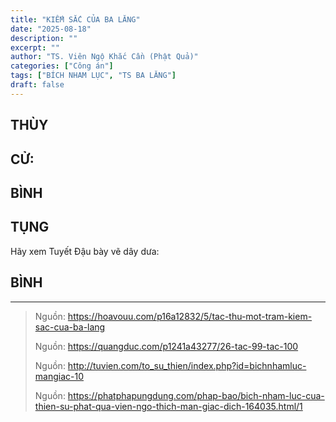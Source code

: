 ```yaml
---
title: "KIẾM SẮC CỦA BA LĂNG"
date: "2025-08-18"
description: ""
excerpt: ""
author: "TS. Viên Ngộ Khắc Cần (Phật Quả)"
categories: ["Công án"]
tags: ["BÍCH NHAM LỤC", "TS BA LĂNG"]
draft: false
---
```


## THÙY

> 

## CỬ:

> 

## BÌNH


## TỤNG

Hãy xem Tuyết Đậu bày vẽ dây dưa:

> 
## BÌNH



***

> Nguồn: https://hoavouu.com/p16a12832/5/tac-thu-mot-tram-kiem-sac-cua-ba-lang
>
> Nguồn: https://quangduc.com/p1241a43277/26-tac-99-tac-100
>
> Nguồn: http://tuvien.com/to_su_thien/index.php?id=bichnhamluc-mangiac-10
>
> Nguồn: https://phatphapungdung.com/phap-bao/bich-nham-luc-cua-thien-su-phat-qua-vien-ngo-thich-man-giac-dich-164035.html/1



